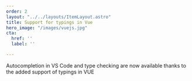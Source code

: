 ```yaml
---
order: 2
layout: "../../layouts/ItemLayout.astro"
title: Support for typings in Vue
hero_image: "/images/vuejs.jpg"
cta:
  href: ''
  label: ''

---
```

Autocompletion in VS Code and type checking are now available thanks to the added support of typings in VUE